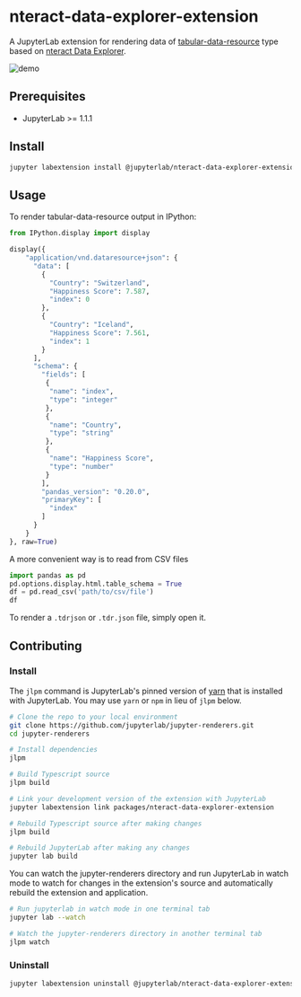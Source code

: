 # nteract-data-explorer-extension

A JupyterLab extension for rendering data of [tabular-data-resource](https://specs.frictionlessdata.io/tabular-data-resource/) type based on [nteract Data Explorer](https://github.com/nteract/data-explorer).

![demo](http://g.recordit.co/yex45iX6nw.gif)

## Prerequisites

- JupyterLab >= 1.1.1

## Install

```bash
jupyter labextension install @jupyterlab/nteract-data-explorer-extension
```

## Usage

To render tabular-data-resource output in IPython:

```python
from IPython.display import display

display({
    "application/vnd.dataresource+json": {
      "data": [
        {
          "Country": "Switzerland",
          "Happiness Score": 7.587,
          "index": 0
        },
        {
          "Country": "Iceland",
          "Happiness Score": 7.561,
          "index": 1
        }
      ],
      "schema": {
        "fields": [
         {
          "name": "index",
          "type": "integer"
         },
         {
          "name": "Country",
          "type": "string"
         },
         {
          "name": "Happiness Score",
          "type": "number"
         }
        ],
        "pandas_version": "0.20.0",
        "primaryKey": [
          "index"
        ]
      }
    }
}, raw=True)
```

A more convenient way is to read from CSV files

```python
import pandas as pd
pd.options.display.html.table_schema = True
df = pd.read_csv('path/to/csv/file')
df
```

To render a `.tdrjson` or `.tdr.json` file, simply open it.

## Contributing

### Install

The `jlpm` command is JupyterLab's pinned version of
[yarn](https://yarnpkg.com/) that is installed with JupyterLab. You may use
`yarn` or `npm` in lieu of `jlpm` below.

```bash
# Clone the repo to your local environment
git clone https://github.com/jupyterlab/jupyter-renderers.git
cd jupyter-renderers

# Install dependencies
jlpm

# Build Typescript source
jlpm build

# Link your development version of the extension with JupyterLab
jupyter labextension link packages/nteract-data-explorer-extension

# Rebuild Typescript source after making changes
jlpm build

# Rebuild JupyterLab after making any changes
jupyter lab build
```

You can watch the jupyter-renderers directory and run JupyterLab in watch mode to watch for changes in the extension's source and automatically rebuild the extension and application.

```bash
# Run jupyterlab in watch mode in one terminal tab
jupyter lab --watch

# Watch the jupyter-renderers directory in another terminal tab
jlpm watch
```

### Uninstall

```bash
jupyter labextension uninstall @jupyterlab/nteract-data-explorer-extension
```
